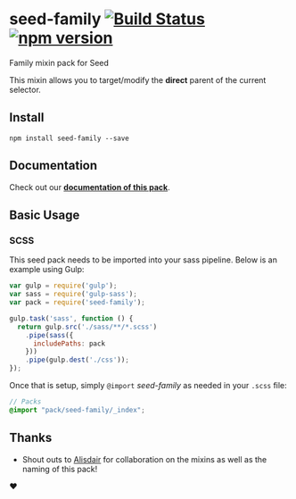 # seed-family [![Build Status](https://travis-ci.org/helpscout/seed-family.svg?branch=master)](https://travis-ci.org/helpscout/seed-family) [![npm version](https://badge.fury.io/js/seed-family.svg)](https://badge.fury.io/js/seed-family)

Family mixin pack for Seed

This mixin allows you to target/modify the **direct** parent of the current selector.

## Install
```
npm install seed-family --save
```

## Documentation

Check out our **[documentation of this pack](http://developer.helpscout.net/seed/packs/seed-family/)**.


## Basic Usage

### SCSS
This seed pack needs to be imported into your sass pipeline. Below is an example using Gulp:


```javascript
var gulp = require('gulp');
var sass = require('gulp-sass');
var pack = require('seed-family');

gulp.task('sass', function () {
  return gulp.src('./sass/**/*.scss')
    .pipe(sass({
      includePaths: pack
    }))
    .pipe(gulp.dest('./css'));
});
```

Once that is setup, simply `@import` *seed-family* as needed in your `.scss` file:

```scss
// Packs
@import "pack/seed-family/_index";
```

## Thanks

* Shout outs to [Alisdair](http://alisdair.mcdiarmid.org/) for collaboration on the mixins as well as the naming of this pack!

:heart:
